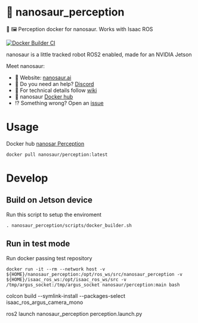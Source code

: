 # :sauropod: nanosaur_perception

🐋 🖼️ Perception docker for nanosaur. Works with Isaac ROS

[![Docker Builder CI](https://github.com/rnanosaur/nanosaur_perception/actions/workflows/docker-build.yml/badge.svg)](https://github.com/rnanosaur/nanosaur_perception/actions/workflows/docker-build.yml)

nanosaur is a little tracked robot ROS2 enabled, made for an NVIDIA Jetson

Meet nanosaur:
* 🦕 Website: [nanosaur.ai](https://nanosaur.ai)
* 🦄 Do you need an help? [Discord](https://discord.gg/YvxjxEFPkb)
* 🧰 For technical details follow [wiki](https://github.com/rnanosaur/nanosaur/wiki)
* 🐳 nanosaur [Docker hub](https://hub.docker.com/u/nanosaur)
* ⁉️ Something wrong? Open an [issue](https://github.com/rnanosaur/nanosaur/issues)

# Usage

Docker hub [nanosar Perception](https://hub.docker.com/repository/docker/nanosaur/nanosaur_perception)

```
docker pull nanosaur/perception:latest
```

# Develop

## Build on Jetson device

Run this script to setup the enviroment

```
. nanosaur_perception/scripts/docker_builder.sh
```

## Run in test mode

Run docker passing test repository 

```
docker run -it --rm --network host -v ${HOME}/nanosaur_perception:/opt/ros_ws/src/nanosaur_perception -v ${HOME}/isaac_ros_ws:/opt/isaac_ros_ws/src -v /tmp/argus_socket:/tmp/argus_socket nanosaur/perception:main bash
```

colcon build --symlink-install --packages-select isaac_ros_argus_camera_mono

ros2 launch nanosaur_perception perception.launch.py